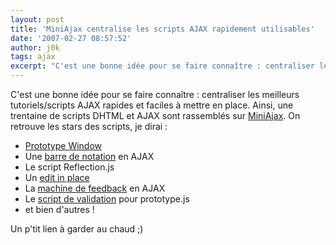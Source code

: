 ```yaml
---
layout: post
title: 'MiniAjax centralise les scripts AJAX rapidement utilisables'
date: '2007-02-27 08:57:52'
author: j0k
tags: ajax
excerpt: "C'est une bonne idée pour se faire connaître : centraliser les meilleurs tutoriels/scripts AJAX rapides et faciles à mettre en place.     \nAinsi, une trentaine de scripts DHTML et AJAX sont rassemblés sur [MiniAjax](http://www.miniajax.com/).   On retrouve les stars des scripts, je dirai :   * [Prototype      …"
---
```


C'est une bonne idée pour se faire connaître : centraliser les meilleurs tutoriels/scripts AJAX rapides et faciles à mettre en place.
Ainsi, une trentaine de scripts DHTML et AJAX sont rassemblés sur [MiniAjax](http://www.miniajax.com/).
On retrouve les stars des scripts, je dirai :

 * [Prototype Window](http://www.j0k3r.net/news-une-classe-pour-gerer-les-fenetres-avec-prototype-js-1340.html)
 * Une [barre de notation](http://www.j0k3r.net/news-systeme-de-vote-par-etoiles-en-css-1019.html) en AJAX
 * Le script Reflection.js
 * Un [edit in place](http://www.j0k3r.net/ajax-edition-a-la-volee-en-ajax-edit-in-place-5.html)
 * La [machine de feedback](http://www.j0k3r.net/news-un-widget-de-feedback-en-ajax-1343.html) en AJAX
 * Le [script de validation](http://www.j0k3r.net/news-valider-un-formulaire-avec-prototype-js-1286.html) pour prototype.js
 * et bien d'autres !

Un p'tit lien à garder au chaud ;)
